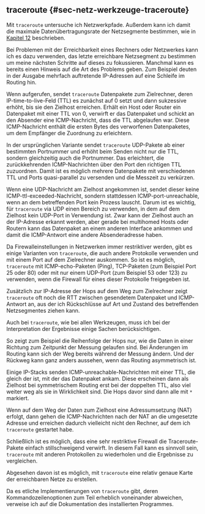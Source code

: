 
## traceroute {#sec-netz-werkzeuge-traceroute}

Mit `traceroute` untersuche ich Netzwerkpfade.
Außerdem kann ich damit die maximale Datenübertragungsrate der Netzsegmente
bestimmen, wie in [Kapitel 12](#sec-messung-kanalkapazitaet) beschrieben.

Bei Problemen mit der Erreichbarkeit eines Rechners oder Netzwerkes kann ich
es dazu verwenden, das letzte erreichbare Netzsegment zu bestimmen um
meine nächsten Schritte auf dieses zu fokussieren.
Manchmal kann es bereits einen Hinweis auf die Art des Problems geben.
Zum Beispiel deuten in der Ausgabe mehrfach auftretende IP-Adressen auf eine
Schleife im Routing hin.

Wenn aufgerufen, sendet `traceroute` Datenpakete zum Zielrechner, deren
IP-time-to-live-Feld (TTL) es zunächst auf 0 setzt und
dann sukzessive erhöht, bis sie den Zielhost erreichen.
Erhält ein Host oder Router ein Datenpaket mit einer TTL von 0,
verwirft er das Datenpaket und schickt an den Absender eine ICMP-Nachricht,
dass die TTL abgelaufen war.
Diese ICMP-Nachricht enthält die ersten Bytes des verworfenen Datenpaketes,
um dem Empfänger die Zuordnung zu erleichtern.

In der ursprünglichen Variante sendet `traceroute` UDP-Pakete ab einer
bestimmten Portnummer und erhöht beim Senden nicht nur die TTL, sondern
gleichzeitig auch die Portnummer.
Das erleichtert, die zurückkehrenden ICMP-Nachrichten über den Port den
richtigen TTL zuzuordnen.
Damit ist es möglich mehrere Datenpakete mit verschiedenen TTL und Ports
quasi-parallel zu versenden und die Messzeit zu verkürzen.

Wenn eine UDP-Nachricht am Zielhost angekommen ist, sendet dieser keine
ICMP-ttl-exceeded-Nachricht, sondern stattdessen ICMP-port-unreachable, wenn
an dem betreffenden Port kein Prozess lauscht.
Darum ist es wichtig, für `traceroute` via UDP einen Bereich zu verwenden,
in dem auf dem Zielhost kein UDP-Port in Verwendung ist.
Zwar kann der Zielhost auch an der IP-Adresse erkannt werden, aber gerade bei
multihomed Hosts oder Routern kann das Datenpaket an einem anderen Interface
ankommen und damit die ICMP-Antwort eine andere Absenderadresse haben.

Da Firewalleinstellungen in Netzwerken immer restriktiver werden, gibt es
einige Varianten von `traceroute`, die auch andere Protokolle verwenden und
mit einem Port auf dem Zielrechner auskommen. So ist es möglich, `traceroute`
mit ICMP-echo-Paketen (Ping), TCP-Paketen (zum Beispiel Port 25 oder 80)
oder mit nur einem UDP-Port (zum Beispiel 53 oder 123) zu verwenden, wenn
die Firewall für eines dieser Protokolle freigegeben ist.

Zusätzlich zur IP-Adresse der Hops auf dem Weg zum Zielrechner zeigt
`traceroute` oft noch die RTT zwischen gesendetem Datenpaket und ICMP-Antwort
an, aus der ich Rückschlüsse auf Art und Zustand des betreffenden
Netzsegmentes ziehen kann.

Auch bei `traceroute`, wie bei allen Werkzeugen, muss ich bei der
Interpretation der Ergebnisse einige Sachen berücksichtigen.

So zeigt zum Beispiel die Reihenfolge der Hops nur, wie die Daten in einer
Richtung zum Zeitpunkt der Messung gelaufen sind. Bei Änderungen im Routing
kann sich der Weg bereits während der Messung ändern. Und der Rückweg kann
ganz anders aussehen, wenn das Routing asymmetrisch ist.

Einige IP-Stacks senden ICMP-unreachable-Nachrichten mit einer TTL, die
gleich der ist, mit der das Datenpaket ankam.
Diese erscheinen dann als Zielhost bei symmetrischem Routing erst bei der
doppelten TTL, also viel weiter weg als sie in Wirklichkeit sind.
Die Hops davor sind dann alle mit `*` markiert.

Wenn auf dem Weg der Daten zum Zielhost eine Adressumsetzung (NAT) erfolgt,
dann gehen die ICMP-Nachrichten nach der NAT an die umgesetzte Adresse und
erreichen dadurch vielleicht nicht den Rechner, auf dem ich `traceroute`
gestartet habe.

Schließlich ist es möglich, dass eine sehr restriktive Firewall die
Traceroute-Pakete einfach stillschweigend verwirft. In diesem Fall kann es
sinnvoll sein, `traceroute` mit anderen Protokollen zu wiederholen und die
Ergebnisse zu vergleichen.

Abgesehen davon ist es möglich, mit `traceroute` eine
relativ genaue Karte der erreichbaren Netze zu erstellen.

Da es etliche Implementierungen von `traceroute` gibt, deren
Kommandozeilenoptionen zum Teil erheblich voneinander abweichen, verweise
ich auf die Dokumentation des installierten Programmes.

